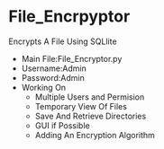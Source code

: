 # File_Encrpyptor
 Encrypts A File Using SQLlite
- Main File:File_Encryptor.py
- Username:Admin
- Password:Admin
- Working On
    - Multiple Users and Permision
    - Temporary View Of Files
    - Save And Retrieve Directories
    - GUI if Possible
    - Adding An Encryption Algorithm
